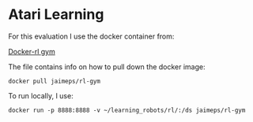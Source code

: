 # Atari Learning

For this evaluation I use the docker container from:

[Docker-rl gym](https://github.com/jaimeps/docker-rl-gym)

The file contains info on how to pull down the docker image:
```
docker pull jaimeps/rl-gym
```

To run locally, I use:
```
docker run -p 8888:8888 -v ~/learning_robots/rl/:/ds jaimeps/rl-gym
```
